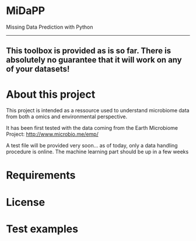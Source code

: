 MiDaPP
======

Missing Data Prediction with Python

-----------------------------------
This toolbox is provided as is so far. There is absolutely no guarantee that it will work on any of your datasets!
-----------------------------------


About this project
==================

This project is intended as a ressource used to understand microbiome data from both a omics and environmental perspective. 

It has been first tested with the data coming from the Earth Microbiome Project:
http://www.microbio.me/emp/

A test file will be provided very soon... as of today, only a data handling procedure is online. The machine learning part should be up in a few weeks


Requirements
============

License
=======

Test examples
=============
